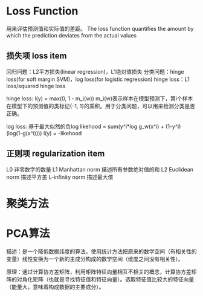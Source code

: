 # Loss Function
用来评估预测值和实际值的差距。
The loss function quantifies the amount by which the prediction deviates from the actual values

## 损失项 loss item
回归问题：L2平方损失(linear regression)，L1绝对值损失
分类问题：hinge loss(for soft margin SVM)，log loss(for logistic regression)
hinge loss：L1 loss/squared hinge loss

hinge loss:
l(y) = max(0, 1 - m_i(w))
m_i(w)表示样本在模型预测下，第i个样本在模型下的预测值的类标记{-1, 1}的乘积。用于分类问题，可以用来检测分类是否正确。

log loss:
基于最大似然的负log
likehood = sum(y^i*log g_w(x^i) + (1-y^i)(log(1-g(x^i))))
l(y) = -likehood

## 正则项 regularization item
L0 非零数字的数量
L1 Manhattan norm 描述所有参数绝对值的和
L2 Euclidean norm 描述平方差
L-infinity norm 描述最大值


# 聚类方法

# PCA算法
描述：是一个降低数据纬度的算法。使用统计方法把原来的数学空间（有相关性的变量）线性变换为一个新的主成分构成的数学空间（维度之间没有相关性）。

原理：通过计算协方差矩阵，利用矩阵特征向量相互不相关的概念，计算协方差矩阵的对角化矩阵（也就是寻找特征值和特征向量）。选取特征值比较大的特征向量（能量大，意味着构成数据的主要成分）。
